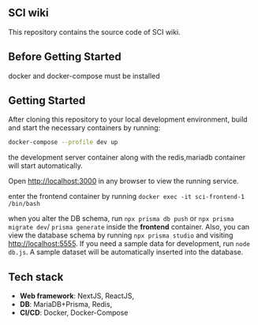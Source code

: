 ## SCI wiki
This repository contains the source code of SCI wiki.

## Before Getting Started
docker and docker-compose must be installed

## Getting Started

After cloning this repository to your local development environment, build and start the necessary containers by running:

```bash
docker-compose --profile dev up
```

the development server container along with the redis,mariadb container will start automatically.

Open [http://localhost:3000](http://localhost:3000) in any browser to view the running service.

enter the frontend container by running `docker exec -it sci-frontend-1 /bin/bash`

when you alter the DB schema, run `npx prisma db push` or `npx prisma migrate dev`/
`prisma generate` inside the **frontend** container. 
Also, you can view the database schema by running `npx prisma studio` and visiting [http://localhost:5555](http://localhost:5555).
If you need a sample data for development, run `node db.js`. A sample dataset will be automatically inserted into the database.

## Tech stack

- **Web framework**: NextJS, ReactJS, 
- **DB**: MariaDB+Prisma, Redis, 
- **CI/CD**: Docker, Docker-Compose